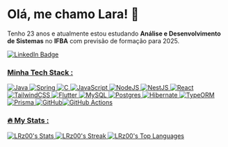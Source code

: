 # Olá, me chamo Lara! 👋

Tenho 23 anos e atualmente estou estudando **Análise e Desenvolvimento de Sistemas** no **IFBA** com previsão de formação para 2025.
<div id="badges">
  <a href="https://www.linkedin.com/in/lara-rodrigues-9449041b9/">
    <img src="https://img.shields.io/badge/LinkedIn-blue?style=for-the-badge&logo=linkedin&logoColor=white" alt="LinkedIn Badge"/>


### Minha Tech Stack :    
![Java](https://img.shields.io/badge/java-%23ED8B00.svg?style=for-the-badge&logo=openjdk&logoColor=white) ![Spring](https://img.shields.io/badge/spring-%236DB33F.svg?style=for-the-badge&logo=spring&logoColor=white)
![C](https://img.shields.io/badge/c-%2300599C.svg?style=for-the-badge&logo=c&logoColor=white) ![JavaScript](https://img.shields.io/badge/javascript-%23323330.svg?style=for-the-badge&logo=javascript&logoColor=%23F7DF1E)
![NodeJS](https://img.shields.io/badge/node.js-6DA55F?style=for-the-badge&logo=node.js&logoColor=white) ![NestJS](https://img.shields.io/badge/nestjs-%23E0234E.svg?style=for-the-badge&logo=nestjs&logoColor=white)
 ![React](https://img.shields.io/badge/react-%2320232a.svg?style=for-the-badge&logo=react&logoColor=%2361DAFB) ![TailwindCSS](https://img.shields.io/badge/tailwindcss-%2338B2AC.svg?style=for-the-badge&logo=tailwind-css&logoColor=white)
 ![Flutter](https://img.shields.io/badge/Flutter-%2302569B.svg?style=for-the-badge&logo=Flutter&logoColor=white)
![MySQL](https://img.shields.io/badge/mysql-%2300f.svg?style=for-the-badge&logo=mysql&logoColor=white) ![Postgres](https://img.shields.io/badge/postgres-%23316192.svg?style=for-the-badge&logo=postgresql&logoColor=white)
 ![Hibernate](https://img.shields.io/badge/Hibernate-59666C?style=for-the-badge&logo=Hibernate&logoColor=white) ![TypeORM](https://img.shields.io/badge/TypeORM-FE0803.svg?style=for-the-badge&logo=typeorm&logoColor=white) ![Prisma](https://img.shields.io/badge/Prisma-3982CE?style=for-the-badge&logo=Prisma&logoColor=white)
 	![GitHub](https://img.shields.io/badge/github-%23121011.svg?style=for-the-badge&logo=github&logoColor=white)![GitHub Actions](https://img.shields.io/badge/github%20actions-%232671E5.svg?style=for-the-badge&logo=githubactions&logoColor=white) 

### :fire: My Stats :
![LRz00's Stats](https://github-readme-stats.vercel.app/api?username=LRz00&theme=dracula&show_icons=true&hide_border=true&count_private=true)
![LRz00's Streak](https://github-readme-streak-stats.herokuapp.com/?user=LRz00&theme=dracula&hide_border=true)
![LRz00's Top Languages](https://github-readme-stats.vercel.app/api/top-langs/?username=LRz00&theme=dracula&show_icons=true&hide_border=true&layout=compact)

<!---
LRz00/LRz00 is a ✨ special ✨ repository because its `README.md` (this file) appears on your GitHub profile.
You can click the Preview link to take a look at your changes.
--->
